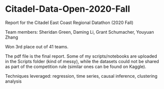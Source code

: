 # Citadel-Data-Open-2020-Fall
Report for the Citadel East Coast Regional Datathon (2020 Fall) 

Team members: Sheridan Green, Daming Li, Grant Schumacher, Youyuan Zhang

Won 3rd place out of 41 teams.

The pdf file is the final report. Some of my scripts/notebooks are uploaded in the Scripts folder (kind of messy), while the datasets could not be shared as part of the competition rule (similar ones can be found on Kaggle).

Techniques leveraged: regression, time series, causal inference, clustering analysis

